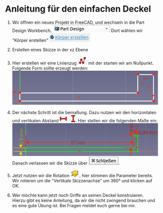 # Anleitung für den einfachen Deckel

1. Wir öffnen ein neues Projekt in FreeCAD, und wechseln in die Part Design Workbench.
    ![Part Design](pics/workbench.png "Part Design") 
    Dort wählen wir "Körper erstellen" ![Körper erstellen](pics/create_body.png "Körper erstellen")

2. Erstellen eines Skizze in der xz Ebene

3. Hier erstellen wir eine Linienzug ![Linienzug](pics/multi_line.png "Linienzug") mit der starten wir am Nullpunkt. Folgende Form sollte erzeugt werden:
![Skizze](pics/sketch_1.png "Skizze")

4. Der nächste Schritt ist die bemaßung. Dazu nutzen wir den horizontalen und vertikalen Abstand ![Abstände](pics/length.png "Abstände"). Hier stellen wir die folgenden Maße ein:
![Skizze](pics/sketch_2.png "Skizze")
Danach verlassen wir die Skizze über ![schließen](pics/close.png "schließen").

5. Jetzt nutzen wir die Rotation ![rotation](pics/rotate.png "rotation"), hier stimmen die Parameter bereits. Wir rotieren um die "Vertikale Skizzenachse" um 360° und klicken auf OK.

6. Wer möchte kann jetzt noch Griffe an seinen Deckel konstruieren. 
Hierzu gibt es keine Anleitung, da wir die nicht zwingend brauchen und es eine gute Übung ist. Bei Fragen meldet euch gerne bei mir.